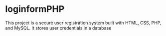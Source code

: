 # loginformPHP
This project is a secure user registration system built with HTML, CSS, PHP, and MySQL. It stores user credentials in a database 
